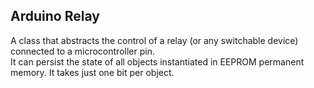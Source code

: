 ## Arduino Relay
A class that abstracts the control of a relay (or any switchable device) connected to a microcontroller pin. <br/>
It can persist the state of all objects instantiated in EEPROM permanent memory. It takes just one bit per object.
